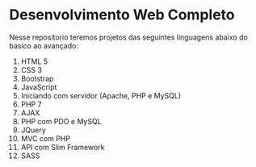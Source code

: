 # Desenvolvimento Web Completo

Nesse repositorio teremos projetos das seguintes linguagens abaixo do basíco ao avançado:

1. HTML 5
2. CSS 3 
3. Bootstrap
4. JavaScript
5. Iniciando com servidor (Apache, PHP e MySQL)
6. PHP 7 
7. AJAX
8. PHP com PDO e MySQL
9. JQuery
10. MVC com PHP
11. API com Slim Framework
12. SASS
